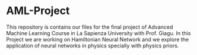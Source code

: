 # AML-Project
This repository is contains our files for the final project of Advanced Machine Learning Course in La Sapienza University with Prof. Giagu.
In this Project we are working on Hamiltonian Neural Network and we explore the application of neural networks in physics specially with physics priors.
